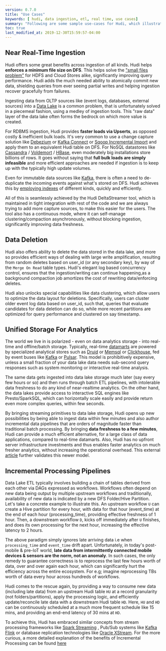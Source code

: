 ```yaml
---
version: 0.7.0
title: "Use Cases"
keywords: [ hudi, data ingestion, etl, real time, use cases]
summary: "Following are some sample use-cases for Hudi, which illustrate the benefits in terms of faster processing & increased efficiency"
toc: true
last_modified_at: 2019-12-30T15:59:57-04:00
---
```


## Near Real-Time Ingestion

Hudi offers some great benefits across ingestion of all kinds. Hudi helps __enforces a minimum file size on DFS__. This helps
solve the ["small files problem"](https://blog.cloudera.com/blog/2009/02/the-small-files-problem/) for HDFS and Cloud Stores alike,
significantly improving query performance. Hudi adds the much needed ability to atomically commit new data, shielding queries from
ever seeing partial writes and helping ingestion recover gracefully from failures.

Ingesting data from OLTP sources like (event logs, databases, external sources) into a [Data Lake](http://martinfowler.com/bliki/DataLake) is a common problem,
that is unfortunately solved in a piecemeal fashion, using a medley of ingestion tools. This "raw data" layer of the data lake often forms the bedrock on which
more value is created.

For RDBMS ingestion, Hudi provides __faster loads via Upserts__, as opposed costly & inefficient bulk loads. It's very common to use a change capture solution like
[Debezium](http://debezium.io/) or [Kafka Connect](https://docs.confluent.io/platform/current/connect/index) or 
[Sqoop Incremental Import](https://sqoop.apache.org/docs/1.4.2/SqoopUserGuide#_incremental_imports) and apply them to an
equivalent Hudi table on DFS. For NoSQL datastores like [Cassandra](http://cassandra.apache.org/) / [Voldemort](http://www.project-voldemort.com/voldemort/) / [HBase](https://hbase.apache.org/), 
even moderately big installations store billions of rows. It goes without saying that __full bulk loads are simply infeasible__ and more efficient approaches 
are needed if ingestion is to keep up with the typically high update volumes.

Even for immutable data sources like [Kafka](https://kafka.apache.org), there is often a need to de-duplicate the incoming events against what's stored on DFS.
Hudi achieves this by [employing indexes](http://hudi.apache.org/blog/hudi-indexing-mechanisms/) of different kinds, quickly and efficiently.

All of this is seamlessly achieved by the Hudi DeltaStreamer tool, which is maintained in tight integration with rest of the code 
and we are always trying to add more capture sources, to make this easier for the users. The tool also has a continuous mode, where it
can self-manage clustering/compaction asynchronously, without blocking ingestion, significantly improving data freshness.

## Data Deletion

Hudi also offers ability to delete the data stored in the data lake, and more so provides efficient ways of dealing with 
large write amplification, resulting from random deletes based on user_id (or any secondary key), by way of the `Merge On Read` table types.
Hudi's elegant log based concurrency control, ensures that the ingestion/writing can continue happening,as a background compaction job
amortizes the cost of rewriting data/enforcing deletes.

Hudi also unlocks special capabilities like data clustering, which allow users to optimize the data layout for deletions. Specifically,
users can cluster older event log data based on user_id, such that, queries that evaluate candidates for data deletion can do so, while
more recent partitions are optimized for query performance and clustered on say timestamp.

## Unified Storage For Analytics

The world we live in is polarized - even on data analytics storage - into real-time and offline/batch storage. Typically, real-time [datamarts](https://en.wikipedia.org/wiki/Data_mart) 
are powered by specialized analytical stores such as [Druid](http://druid.io/) or [Memsql](http://www.memsql.com/) or [Clickhouse](https://clickhouse.tech/), fed by event buses like
[Kafka](https://kafka.apache.org) or [Pulsar](https://pulsar.apache.org). This model is prohibitively expensive, unless a small fraction of your data lake data 
needs sub-second query responses such as system monitoring or interactive real-time analysis.

The same data gets ingested into data lake storage much later (say every few hours or so) and then runs through batch ETL pipelines, with intolerable data freshness
to do any kind of near-realtime analytics. On the other hand, the data lakes provide access to interactive SQL engines like Presto/SparkSQL, which can horizontally scale 
easily and provide return even more complex queries, within few seconds. 

By bringing streaming primitives to data lake storage, Hudi opens up new possibilities by being able to ingest data within few minutes and also author incremental data
pipelines that are orders of magnitude faster than traditional batch processing. By bringing __data freshness to a few minutes__, Hudi can provide a much efficient alternative, 
for a large class of data applications, compared to real-time datamarts. Also, Hudi has no upfront server infrastructure investments
and thus enables faster analytics on much fresher analytics, without increasing the operational overhead. This external [article](https://www.analyticsinsight.net/can-big-data-solutions-be-affordable/) 
further validates this newer model.

## Incremental Processing Pipelines

Data Lake ETL typically involves building a chain of tables derived from each other via DAGs expressed as workflows. Workflows often depend on new data being output by 
multiple upstream workflows and traditionally, availability of new data is indicated by a new DFS Folder/Hive Partition.
Let's take a concrete example to illustrate this. An upstream workflow `U` can create a Hive partition for every hour, with data for that hour (event_time) at the end of each hour (processing_time), providing effective freshness of 1 hour.
Then, a downstream workflow `D`, kicks off immediately after `U` finishes, and does its own processing for the next hour, increasing the effective latency to 2 hours.

The above paradigm simply ignores late arriving data i.e when `processing_time` and `event_time` drift apart.
Unfortunately, in today's post-mobile & pre-IoT world, __late data from intermittently connected mobile devices & sensors are the norm, not an anomaly__.
In such cases, the only remedy to guarantee correctness is to reprocess the last few hours worth of data, over and over again each hour, 
which can significantly hurt the efficiency across the entire ecosystem. For e.g; imagine reprocessing TBs worth of data every hour across hundreds of workflows.

Hudi comes to the rescue again, by providing a way to consume new data (including late data) from an upstream Hudi table `HU` at a record granularity (not folders/partitions),
apply the processing logic, and efficiently update/reconcile late data with a downstream Hudi table `HD`. Here, `HU` and `HD` can be continuously scheduled at a much more frequent schedule
like 15 mins, and providing an end-end latency of 30 mins at `HD`.

To achieve this, Hudi has embraced similar concepts from stream processing frameworks like [Spark Streaming](https://spark.apache.org/docs/latest/streaming-programming-guide#join-operations) , Pub/Sub systems like [Kafka](http://kafka.apache.org/documentation/#theconsumer)
[Flink](https://flink.apache.org) or database replication technologies like [Oracle XStream](https://docs.oracle.com/cd/E11882_01/server.112/e16545/xstrm_cncpt.htm#XSTRM187).
For the more curious, a more detailed explanation of the benefits of Incremental Processing can be found [here](https://www.oreilly.com/ideas/ubers-case-for-incremental-processing-on-hadoop)

